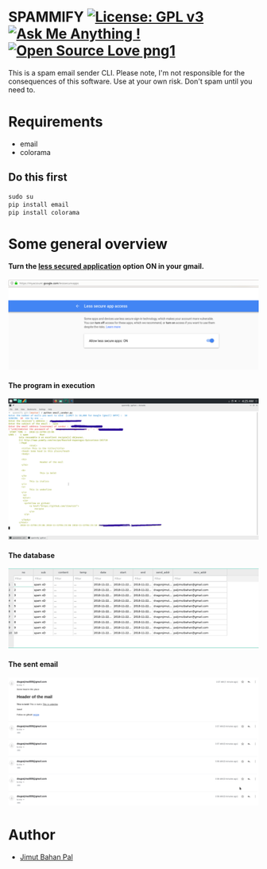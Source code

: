 # SPAMMIFY [![License: GPL v3](https://img.shields.io/badge/License-GPL%20v3-blue.svg)](https://www.gnu.org/licenses/gpl-3.0) [![Ask Me Anything !](https://img.shields.io/badge/Ask%20me-anything-1abc9c.svg)](https://GitHub.com/Naereen/ama) [![Open Source Love png1](https://badges.frapsoft.com/os/v1/open-source.png?v=103)](https://github.com/ellerbrock/open-source-badges/)
This is a spam email sender CLI. Please note, I'm not responsible for the consequences of this software. Use at your own risk.
Don't spam until you need to.


# Requirements

* email
* colorama

## Do this first 
```
sudo su
pip install email
pip install colorama

```

# Some general overview 

#### Turn the [less secured application](https://myaccount.google.com/lesssecureapps) option ON in your gmail.


![The LSA diag](img/less_sec.png)


#### The program in execution

![The CLI](img/prog_in_exe.png)

#### The database

![The DB](img/email_db.png)

#### The sent email

![The sent emails](img/email_sent.png)

# Author 
* [Jimut Bahan Pal](https://www.linkedin.com/in/jimut-bahan-pal-156862123/?originalSubdomain=in)
